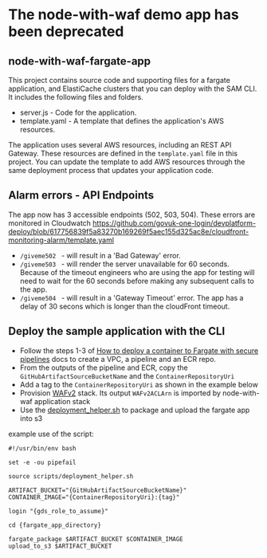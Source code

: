 # The node-with-waf demo app has been deprecated

## node-with-waf-fargate-app

This project contains source code and supporting files for a fargate application, and ElastiCache clusters that you can deploy with the SAM CLI. It includes the following files and folders.

- server.js - Code for the application.
- template.yaml - A template that defines the application's AWS resources.

The application uses several AWS resources, including an REST API Gateway.
These resources are defined in the `template.yaml` file in this project.
You can update the template to add AWS resources through the same deployment process that updates your application code.

## Alarm errors - API Endpoints

The app now has 3 accessible endpoints (502, 503, 504). These errors are monitored in Cloudwatch https://github.com/govuk-one-login/devplatform-deploy/blob/617756839f5a83270b169269f5aec155d325ac8e/cloudfront-monitoring-alarm/template.yaml
- ```/giveme502 ``` - will result in a 'Bad Gateway' error.
- ```/giveme503 ``` - will render the server unavailable for 60 seconds. Because of the timeout engineers who are using the app for testing will need to wait for the 60 seconds before making any subsequent calls to the app.
- ```/giveme504 ``` - will result in a 'Gateway Timeout' error. The app has a delay of 30 secons which is longer than the cloudFront timeout.

## Deploy the sample application with the CLI

- Follow the steps 1-3 of [How to deploy a container to Fargate with secure pipelines][1] docs to create a VPC, a pipeline and an ECR repo.
- From the outputs of the pipeline and ECR, copy the `GitHubArtifactSourceBucketName` and the `ContainerRepositoryUri`
- Add a tag to the `ContainerRepositoryUri` as shown in the example below
- Provision [WAFv2][3] stack. Its output `WAFv2ACLArn` is imported by node-with-waf application stack
- Use the [deployment_helper.sh][2] to package and upload the fargate app into s3

example use of the script:
```
#!/usr/bin/env bash

set -e -ou pipefail

source scripts/deployment_helper.sh

ARTIFACT_BUCKET="{GitHubArtifactSourceBucketName}"
CONTAINER_IMAGE="{ContainerRepositoryUri}:{tag}"

login "{gds_role_to_assume}"

cd {fargate_app_directory}

fargate_package $ARTIFACT_BUCKET $CONTAINER_IMAGE
upload_to_s3 $ARTIFACT_BUCKET
```

[1]: https://govukverify.atlassian.net/wiki/spaces/PLAT/pages/3107258369/How+to+deploy+a+container+to+Fargate+with+secure+pipelines
[2]: /scripts/deployment_helper.sh
[3]: ./WAFv2/template.yaml

